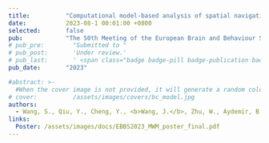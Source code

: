 ```yaml
---
title:          "Computational model-based analysis of spatial navigation strategies under stress and uncertainty using place, distance and border cells"
date:           2023-08-1 00:01:00 +0800
selected:       false
pub:            "The 50th Meeting of the European Brain and Behaviour Society (EBBS)"
# pub_pre:        "Submitted to "
# pub_post:       'Under review.'
# pub_last:       ' <span class="badge badge-pill badge-publication badge-success">Spotlight</span>'
pub_date:       "2023"

#abstract: >-
  #When the cover image is not provided, it will generate a random colorful bubble images as the cover image using the <code>bubble_visual_hash.js</code> script.
# cover:          /assets/images/covers/bc_model.jpg
authors:
  - Wang, S., Qiu, Y., Cheng, Y., <b>Wang, J.</b>, Zhu, W., Aydemir, B., Gerstner, W., Sandi, C. and Luksys, G.
links:
  Poster: /assets/images/docs/EBBS2023_MWM_poster_final.pdf
---
```

